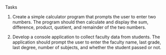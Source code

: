 Tasks
1. Create a simple calculator program that prompts the user to enter two numbers. The program should then calculate and display the sum, difference, product, quotient, and remainder of the two numbers.

2. Develop a console application to collect faculty data from students. The application should prompt the user to enter the faculty name, last grade, last degree, number of subjects, and whether the student passed or not.
